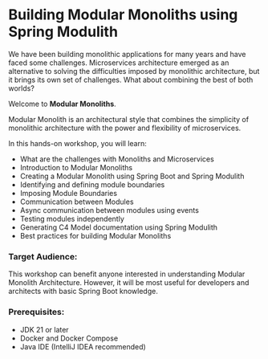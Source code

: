 # Building Modular Monoliths using Spring Modulith

We have been building monolithic applications for many years and have faced some challenges. 
Microservices architecture emerged as an alternative to solving the difficulties imposed by monolithic architecture, 
but it brings its own set of challenges. What about combining the best of both worlds? 

Welcome to **Modular Monoliths**.

Modular Monolith is an architectural style that combines the simplicity of monolithic architecture 
with the power and flexibility of microservices.

In this hands-on workshop, you will learn:

* What are the challenges with Monoliths and Microservices
* Introduction to Modular Monoliths
* Creating a Modular Monolith using Spring Boot and Spring Modulith
* Identifying and defining module boundaries
* Imposing Module Boundaries
* Communication between Modules
* Async communication between modules using events
* Testing modules independently
* Generating C4 Model documentation using Spring Modulith
* Best practices for building Modular Monoliths

### Target Audience:

This workshop can benefit anyone interested in understanding Modular Monolith Architecture. 
However, it will be most useful for developers and architects with basic Spring Boot knowledge.

### Prerequisites:

* JDK 21 or later
* Docker and Docker Compose
* Java IDE (IntelliJ IDEA recommended)

